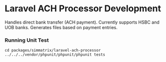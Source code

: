 # Laravel ACH Processor Development
Handles direct bank transfer (ACH payment). Currently supports HSBC and UOB banks. Generates files based on payment entries.

### Running Unit Test
```
cd packages/simmatrix/laravel-ach-processor
../../../vendor/phpunit/phpunit/phpunit tests
```